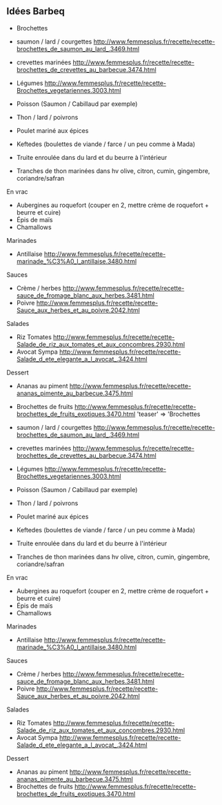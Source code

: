 ## Idées Barbeq

* Brochettes

* saumon / lard / courgettes http://www.femmesplus.fr/recette/recette-brochettes_de_saumon_au_lard_.3469.html
* crevettes marinées http://www.femmesplus.fr/recette/recette-brochettes_de_crevettes_au_barbecue.3474.html
* Légumes http://www.femmesplus.fr/recette/recette-Brochettes_vegetariennes.3003.html
* Poisson (Saumon / Cabillaud par exemple)
* Thon / lard / poivrons
* Poulet mariné aux épices
* Keftedes (boulettes de viande / farce / un peu comme à Mada)
* Truite enroulée dans du lard et du beurre à l'intérieur
* Tranches de thon marinées dans hv olive, citron, cumin, gingembre, coriandre/safran

En vrac

* Aubergines au roquefort (couper en 2, mettre crème de roquefort + beurre et cuire)
* Épis de maïs
* Chamallows

Marinades

* Antillaise http://www.femmesplus.fr/recette/recette-marinade_%C3%A0_l_antillaise.3480.html

Sauces

* Crème / herbes http://www.femmesplus.fr/recette/recette-sauce_de_fromage_blanc_aux_herbes.3481.html
* Poivre http://www.femmesplus.fr/recette/recette-Sauce_aux_herbes_et_au_poivre.2042.html

Salades

* Riz Tomates http://www.femmesplus.fr/recette/recette-Salade_de_riz_aux_tomates_et_aux_concombres.2930.html
* Avocat Sympa http://www.femmesplus.fr/recette/recette-Salade_d_ete_elegante_a_l_avocat_.3424.html

Dessert

* Ananas au piment http://www.femmesplus.fr/recette/recette-ananas_pimente_au_barbecue.3475.html
* Brochettes de fruits http://www.femmesplus.fr/recette/recette-brochettes_de_fruits_exotiques.3470.html
    'teaser' => 'Brochettes

* saumon / lard / courgettes http://www.femmesplus.fr/recette/recette-brochettes_de_saumon_au_lard_.3469.html
* crevettes marinées http://www.femmesplus.fr/recette/recette-brochettes_de_crevettes_au_barbecue.3474.html
* Légumes http://www.femmesplus.fr/recette/recette-Brochettes_vegetariennes.3003.html
* Poisson (Saumon / Cabillaud par exemple)
* Thon / lard / poivrons
* Poulet mariné aux épices
* Keftedes (boulettes de viande / farce / un peu comme à Mada)
* Truite enroulée dans du lard et du beurre à l'intérieur
* Tranches de thon marinées dans hv olive, citron, cumin, gingembre, coriandre/safran

En vrac

* Aubergines au roquefort (couper en 2, mettre crème de roquefort + beurre et cuire)
* Épis de maïs
* Chamallows

Marinades

* Antillaise http://www.femmesplus.fr/recette/recette-marinade_%C3%A0_l_antillaise.3480.html

Sauces

* Crème / herbes http://www.femmesplus.fr/recette/recette-sauce_de_fromage_blanc_aux_herbes.3481.html
* Poivre http://www.femmesplus.fr/recette/recette-Sauce_aux_herbes_et_au_poivre.2042.html

Salades

* Riz Tomates http://www.femmesplus.fr/recette/recette-Salade_de_riz_aux_tomates_et_aux_concombres.2930.html
* Avocat Sympa http://www.femmesplus.fr/recette/recette-Salade_d_ete_elegante_a_l_avocat_.3424.html

Dessert

* Ananas au piment http://www.femmesplus.fr/recette/recette-ananas_pimente_au_barbecue.3475.html
* Brochettes de fruits http://www.femmesplus.fr/recette/recette-brochettes_de_fruits_exotiques.3470.html
